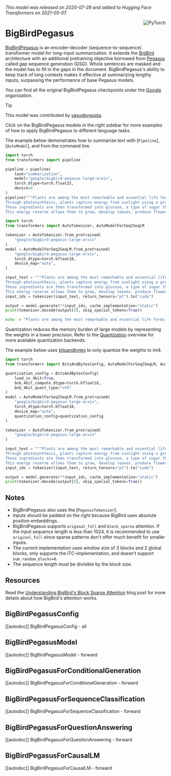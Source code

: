 <!--Copyright 2021 The HuggingFace Team. All rights reserved.

Licensed under the Apache License, Version 2.0 (the "License"); you may not use this file except in compliance with
the License. You may obtain a copy of the License at

http://www.apache.org/licenses/LICENSE-2.0

Unless required by applicable law or agreed to in writing, software distributed under the License is distributed on
an "AS IS" BASIS, WITHOUT WARRANTIES OR CONDITIONS OF ANY KIND, either express or implied. See the License for the
specific language governing permissions and limitations under the License.

⚠️ Note that this file is in Markdown but contain specific syntax for our doc-builder (similar to MDX) that may not be
rendered properly in your Markdown viewer.

-->
*This model was released on 2020-07-28 and added to Hugging Face Transformers on 2021-05-07.*

<div style="float: right;">
    <div class="flex flex-wrap space-x-1">
           <img alt="PyTorch" src="https://img.shields.io/badge/PyTorch-DE3412?style=flat&logo=pytorch&logoColor=white">
    </div>
</div>

# BigBirdPegasus

[BigBirdPegasus](https://huggingface.co/papers/2007.14062) is an encoder-decoder (sequence-to-sequence) transformer model for long-input summarization. It extends the [BigBird](./big_bird) architecture with an additional pretraining objective borrowed from [Pegasus](./pegasus) called gap sequence generation (GSG). Whole sentences are masked and the model has to fill in the gaps in the document. BigBirdPegasus's ability to keep track of long contexts makes it effective at summarizing lengthy inputs, surpassing the performance of base Pegasus models.

You can find all the original BigBirdPegasus checkpoints under the [Google](https://huggingface.co/google/models?search=bigbird-pegasus) organization.

> [!TIP]
> This model was contributed by [vasudevgupta](https://huggingface.co/vasudevgupta).
>
> Click on the BigBirdPegasus models in the right sidebar for more examples of how to apply BigBirdPegasus to different language tasks.

The example below demonstrates how to summarize text with [`Pipeline`], [`AutoModel`], and from the command line.

<hfoptions id="usage">
<hfoption id="Pipeline">

```py
import torch
from transformers import pipeline

pipeline = pipeline(
    task="summarization",
    model="google/bigbird-pegasus-large-arxiv",
    torch_dtype=torch.float32,
    device=0
)
pipeline("""Plants are among the most remarkable and essential life forms on Earth, possessing a unique ability to produce their own food through a process known as photosynthesis. This complex biochemical process is fundamental not only to plant life but to virtually all life on the planet.
Through photosynthesis, plants capture energy from sunlight using a green pigment called chlorophyll, which is located in specialized cell structures called chloroplasts. In the presence of light, plants absorb carbon dioxide from the atmosphere through small pores in their leaves called stomata, and take in water from the soil through their root systems.
These ingredients are then transformed into glucose, a type of sugar that serves as a source of chemical energy, and oxygen, which is released as a byproduct into the atmosphere. The glucose produced during photosynthesis is not just used immediately; plants also store it as starch or convert it into other organic compounds like cellulose, which is essential for building their cellular structure.
This energy reserve allows them to grow, develop leaves, produce flowers, bear fruit, and carry out various physiological processes throughout their lifecycle.""")
```
</hfoption>
<hfoption id="AutoModel">

```py
import torch
from transformers import AutoTokenizer, AutoModelForSeq2SeqLM

tokenizer = AutoTokenizer.from_pretrained(
    "google/bigbird-pegasus-large-arxiv"
)
model = AutoModelForSeq2SeqLM.from_pretrained(
    "google/bigbird-pegasus-large-arxiv",
    torch_dtype=torch.bfloat16,
    device_map="auto",
)

input_text = """Plants are among the most remarkable and essential life forms on Earth, possessing a unique ability to produce their own food through a process known as photosynthesis. This complex biochemical process is fundamental not only to plant life but to virtually all life on the planet.
Through photosynthesis, plants capture energy from sunlight using a green pigment called chlorophyll, which is located in specialized cell structures called chloroplasts. In the presence of light, plants absorb carbon dioxide from the atmosphere through small pores in their leaves called stomata, and take in water from the soil through their root systems.
These ingredients are then transformed into glucose, a type of sugar that serves as a source of chemical energy, and oxygen, which is released as a byproduct into the atmosphere. The glucose produced during photosynthesis is not just used immediately; plants also store it as starch or convert it into other organic compounds like cellulose, which is essential for building their cellular structure.
This energy reserve allows them to grow, develop leaves, produce flowers, bear fruit, and carry out various physiological processes throughout their lifecycle."""
input_ids = tokenizer(input_text, return_tensors="pt").to("cuda")

output = model.generate(**input_ids, cache_implementation="static")
print(tokenizer.decode(output[0], skip_special_tokens=True))
```
</hfoption>
<hfoption id="transformers-cli">

```bash
echo -e "Plants are among the most remarkable and essential life forms on Earth, possessing a unique ability to produce their own food through a process known as photosynthesis. This complex biochemical process is fundamental not only to plant life but to virtually all life on the planet. Through photosynthesis, plants capture energy from sunlight using a green pigment called chlorophyll, which is located in specialized cell structures called chloroplasts." | transformers-cli run --task summarization --model google/bigbird-pegasus-large-arxiv --device 0
```

</hfoption>
</hfoptions>

Quantization reduces the memory burden of large models by representing the weights in a lower precision. Refer to the [Quantization](../quantization/overview) overview for more available quantization backends.

The example below uses [bitsandbytes](../quantization/bitsandbytes) to only quantize the weights to int4.

```py
import torch
from transformers import BitsAndBytesConfig, AutoModelForSeq2SeqLM, AutoTokenizer

quantization_config = BitsAndBytesConfig(
    load_in_4bit=True,
    bnb_4bit_compute_dtype=torch.bfloat16,
    bnb_4bit_quant_type="nf4"
)
model = AutoModelForSeq2SeqLM.from_pretrained(
    "google/bigbird-pegasus-large-arxiv",
    torch_dtype=torch.bfloat16,
    device_map="auto",
    quantization_config=quantization_config
)

tokenizer = AutoTokenizer.from_pretrained(
    "google/bigbird-pegasus-large-arxiv"
)

input_text = """Plants are among the most remarkable and essential life forms on Earth, possessing a unique ability to produce their own food through a process known as photosynthesis. This complex biochemical process is fundamental not only to plant life but to virtually all life on the planet.
Through photosynthesis, plants capture energy from sunlight using a green pigment called chlorophyll, which is located in specialized cell structures called chloroplasts. In the presence of light, plants absorb carbon dioxide from the atmosphere through small pores in their leaves called stomata, and take in water from the soil through their root systems.
These ingredients are then transformed into glucose, a type of sugar that serves as a source of chemical energy, and oxygen, which is released as a byproduct into the atmosphere. The glucose produced during photosynthesis is not just used immediately; plants also store it as starch or convert it into other organic compounds like cellulose, which is essential for building their cellular structure.
This energy reserve allows them to grow, develop leaves, produce flowers, bear fruit, and carry out various physiological processes throughout their lifecycle."""
input_ids = tokenizer(input_text, return_tensors="pt").to("cuda")

output = model.generate(**input_ids, cache_implementation="static")
print(tokenizer.decode(output[0], skip_special_tokens=True))
```

## Notes

- BigBirdPegasus also uses the [`PegasusTokenizer`].
- Inputs should be padded on the right because BigBird uses absolute position embeddings.
- BigBirdPegasus supports `original_full` and `block_sparse` attention. If the input sequence length is less than 1024, it is recommended to use `original_full` since sparse patterns don't offer much benefit for smaller inputs.
- The current implementation uses window size of 3 blocks and 2 global blocks, only supports the ITC-implementation, and doesn't support `num_random_blocks=0`.
- The sequence length must be divisible by the block size.

## Resources

Read the [Understanding BigBird's Block Sparse Attention](https://huggingface.co/blog/big-bird) blog post for more details about how BigBird's attention works.

## BigBirdPegasusConfig

[[autodoc]] BigBirdPegasusConfig
    - all

## BigBirdPegasusModel

[[autodoc]] BigBirdPegasusModel
    - forward

## BigBirdPegasusForConditionalGeneration

[[autodoc]] BigBirdPegasusForConditionalGeneration
    - forward

## BigBirdPegasusForSequenceClassification

[[autodoc]] BigBirdPegasusForSequenceClassification
    - forward

## BigBirdPegasusForQuestionAnswering

[[autodoc]] BigBirdPegasusForQuestionAnswering
    - forward

## BigBirdPegasusForCausalLM

[[autodoc]] BigBirdPegasusForCausalLM
    - forward
